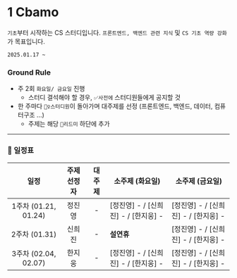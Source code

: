 # 1 Cbamo

`기초`부터 시작하는 CS 스터디입니다. `프론트엔드, 백엔드 관련 지식` 및 `CS 기초 역량 강화`가 목표입니다.

`2025.01.17 ~`

### Ground Rule

- 주 2회 `화요일/ 금요일` 진행
  - 스터디 결석해야 할 경우, `✅사전에` 스터디원들에게 공지할 것
- 한 주마다 `🙋‍♀️스터디원`이 돌아가며 대주제를 선정 (프론트엔드, 백엔드, 데이터, 컴퓨터구조 ...)
  - 주제는 해당 `📄리드미` 하단에 추가

---

### 📆 일정표

|        **일정**        | **주제 선정자** |        **대주제**         | **소주제 (화요일)** | **소주제 (금요일)** |
| :--------------------: | :--------: | :---------------------: | -------------------------------------------------------------------------------------------------------------------------------------------------------------------------------------------------------------------------------------------------------------------------- | --------------------------------------------------------------------------------------------------------------------------------------------------------------------------------------------------------------------------------------- |
| 1주차 (01.21, 01.24)  | 정진영 | - | [정진영] - / [신희진] - / [한지웅] - | [정진영] - / [신희진] - / [한지웅] - |
| 2주차 (01.31)  | 신희진 | - | **설연휴** | [정진영] - / [신희진] - / [한지웅] - |
| 3주차 (02.04, 02.07)  | 한지웅 | - | [정진영] - / [신희진] - / [한지웅] - | [정진영] - / [신희진] - / [한지웅] - |
